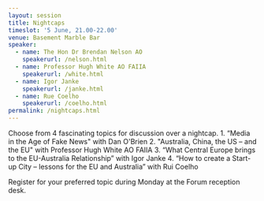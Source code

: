 ```yaml
---
layout: session
title: Nightcaps
timeslot: '5 June, 21.00-22.00'
venue: Basement Marble Bar
speaker:
  - name: The Hon Dr Brendan Nelson AO
    speakerurl: /nelson.html
  - name: Professor Hugh White AO FAIIA
    speakerurl: /white.html
  - name: Igor Janke
    speakerurl: /janke.html
  - name: Rue Coelho
    speakerurl: /coelho.html
permalink: /nightcaps.html
---
```



Choose from 4 fascinating topics for discussion over a nightcap. 1. “Media in the Age of Fake News" with Dan O'Brien 2. "Australia, China, the US – and the EU" with Professor Hugh White AO FAIIA 3. “What Central Europe brings to the EU-Australia Relationship” with Igor Janke 4. “How to create a Start-up City – lessons for the EU and Australia” with Rui Coelho

Register for your preferred topic during Monday at the Forum reception desk.